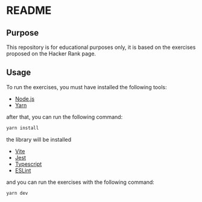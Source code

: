 # README

## Purpose

This repository is for educational purposes only, it is based on the exercises proposed on the Hacker Rank page.

## Usage

To run the exercises, you must have installed the following tools:

- [Node.js](https://nodejs.org/en/)
- [Yarn](https://yarnpkg.com/)

after that, you can run the following command:

```bash
yarn install
```

the library will be installed

- [Vite](https://vitejs.dev/)
- [Jest](https://jestjs.io/)
- [Typescript](https://www.typescriptlang.org/)
- [ESLint](https://eslint.org/)

and you can run the exercises with the following command:

```bash
yarn dev
```
